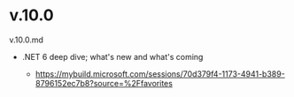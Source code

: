 # v.10.0

v.10.0.md

*   .NET 6 deep dive; what's new and what's coming

    *   https://mybuild.microsoft.com/sessions/70d379f4-1173-4941-b389-8796152ec7b8?source=%2Ffavorites



